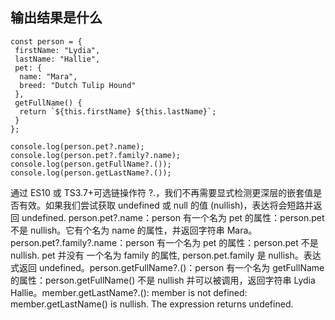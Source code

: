 ## 输出结果是什么
```
const person = {
 firstName: "Lydia",
 lastName: "Hallie",
 pet: {
  name: "Mara",
  breed: "Dutch Tulip Hound"
 },
 getFullName() {
  return `${this.firstName} ${this.lastName}`;
 }
};

console.log(person.pet?.name);
console.log(person.pet?.family?.name);
console.log(person.getFullName?.());
console.log(person.getLastName?.());
```

通过 ES10 或 TS3.7+可选链操作符 ?.，我们不再需要显式检测更深层的嵌套值是否有效。如果我们尝试获取 undefined 或 null 的值 (nullish)，表达将会短路并返回 undefined.
person.pet?.name：person 有一个名为 pet 的属性：person.pet 不是 nullish。它有个名为 name 的属性，并返回字符串 Mara。person.pet?.family?.name：person 有一个名为 pet 的属性：person.pet 不是 nullish. pet 并没有 一个名为 family 的属性, person.pet.family 是 nullish。表达式返回 undefined。person.getFullName?.()：person 有一个名为 getFullName 的属性：person.getFullName() 不是 nullish 并可以被调用，返回字符串 Lydia Hallie。member.getLastName?.(): member is not defined: member.getLastName() is nullish. The expression returns undefined.